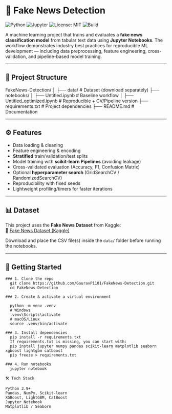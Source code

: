 # 📰 Fake News Detection  

![Python](https://img.shields.io/badge/Python-3.9%2B-blue.svg)  ![Jupyter](https://img.shields.io/badge/Notebook-Jupyter-orange.svg)  ![License: MIT](https://img.shields.io/badge/License-MIT-green.svg)  ![Build](https://img.shields.io/badge/Build-Passing-brightgreen.svg)  

A machine learning project that trains and evaluates a **fake news classification model** from tabular text data using **Jupyter Notebooks**. The workflow demonstrates industry best practices for reproducible ML development — including data preprocessing, feature engineering, cross-validation, and pipeline-based model training.  

---

## 📂 Project Structure  
FakeNews-Detection/
│
├── data/ # Dataset (download separately)
├── notebooks/
│ ├── Untitled.ipynb # Baseline workflow
│ ├── Untitled_optimized.ipynb # Reproducible + CV/Pipeline version
├── requirements.txt # Project dependencies
├── README.md # Documentation

---

## ⚙️ Features  

- Data loading & cleaning  
- Feature engineering & encoding  
- **Stratified** train/validation/test splits  
- Model training with **scikit-learn Pipelines** (avoiding leakage)  
- Cross-validated evaluation (Accuracy, F1, Confusion Matrix)  
- Optional **hyperparameter search** (GridSearchCV / RandomizedSearchCV)  
- Reproducibility with fixed seeds  
- Lightweight profiling/timers for faster iterations  

---

## 📊 Dataset  

This project uses the **Fake News Dataset** from Kaggle:  
🔗 [Fake News Dataset (Kaggle)](https://www.kaggle.com/c/fake-news/data)  

Download and place the CSV file(s) inside the `data/` folder before running the notebooks.  

---

## 🚀 Getting Started  
```
### 1. Clone the repo  
  git clone https://github.com/GauravP1101/FakeNews-Detection.git
  cd FakeNews-Detection

### 2. Create & activate a virtual environment
   
  python -m venv .venv
  # Windows
  .venv\Scripts\activate
  # macOS/Linux
  source .venv/bin/activate

### 3. Install dependencies
  pip install -r requirements.txt
  If requirements.txt is missing, you can start with:
  pip install jupyter numpy pandas scikit-learn matplotlib seaborn xgboost lightgbm catboost
  pip freeze > requirements.txt

### 4. Run notebooks
  jupyter notebook

🛠️ Tech Stack

Python 3.9+
Pandas, NumPy, Scikit-learn
XGBoost, LightGBM, CatBoost
Jupyter Notebook
Matplotlib / Seaborn


